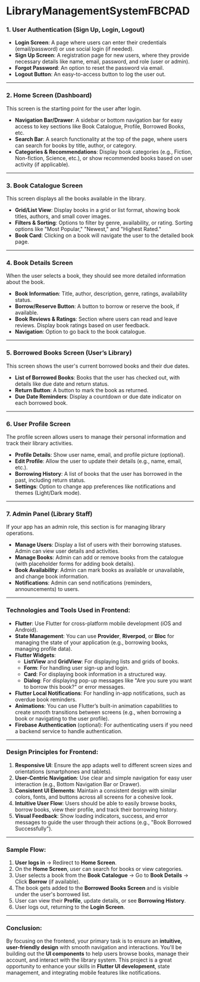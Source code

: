 # LibraryManagementSystemFBCPAD

### **1. User Authentication (Sign Up, Login, Logout)**  
- **Login Screen**: A page where users can enter their credentials (email/password) or use social login (if needed).
- **Sign Up Screen**: A registration page for new users, where they provide necessary details like name, email, password, and role (user or admin).
- **Forgot Password**: An option to reset the password via email.
- **Logout Button**: An easy-to-access button to log the user out.

---

### **2. Home Screen (Dashboard)**  
This screen is the starting point for the user after login.  
- **Navigation Bar/Drawer**: A sidebar or bottom navigation bar for easy access to key sections like Book Catalogue, Profile, Borrowed Books, etc.
- **Search Bar**: A search functionality at the top of the page, where users can search for books by title, author, or category.
- **Categories & Recommendations**: Display book categories (e.g., Fiction, Non-fiction, Science, etc.), or show recommended books based on user activity (if applicable).

---

### **3. Book Catalogue Screen**  
This screen displays all the books available in the library.  
- **Grid/List View**: Display books in a grid or list format, showing book titles, authors, and small cover images.
- **Filters & Sorting**: Options to filter by genre, availability, or rating. Sorting options like "Most Popular," "Newest," and "Highest Rated."
- **Book Card**: Clicking on a book will navigate the user to the detailed book page.

---

### **4. Book Details Screen**  
When the user selects a book, they should see more detailed information about the book.  
- **Book Information**: Title, author, description, genre, ratings, availability status.
- **Borrow/Reserve Button**: A button to borrow or reserve the book, if available.
- **Book Reviews & Ratings**: Section where users can read and leave reviews. Display book ratings based on user feedback.
- **Navigation**: Option to go back to the book catalogue.

---

### **5. Borrowed Books Screen (User’s Library)**  
This screen shows the user's current borrowed books and their due dates.  
- **List of Borrowed Books**: Books that the user has checked out, with details like due date and return status.
- **Return Button**: A button to mark the book as returned.
- **Due Date Reminders**: Display a countdown or due date indicator on each borrowed book.

---

### **6. User Profile Screen**  
The profile screen allows users to manage their personal information and track their library activities.  
- **Profile Details**: Show user name, email, and profile picture (optional).
- **Edit Profile**: Allow the user to update their details (e.g., name, email, etc.).
- **Borrowing History**: A list of books that the user has borrowed in the past, including return status.
- **Settings**: Option to change app preferences like notifications and themes (Light/Dark mode).

---

### **7. Admin Panel (Library Staff)**  
If your app has an admin role, this section is for managing library operations.  
- **Manage Users**: Display a list of users with their borrowing statuses. Admin can view user details and activities.
- **Manage Books**: Admin can add or remove books from the catalogue (with placeholder forms for adding book details).
- **Book Availability**: Admin can mark books as available or unavailable, and change book information.
- **Notifications**: Admin can send notifications (reminders, announcements) to users.

---

### **Technologies and Tools Used in Frontend:**

- **Flutter**: Use Flutter for cross-platform mobile development (iOS and Android).
- **State Management**: You can use **Provider**, **Riverpod**, or **Bloc** for managing the state of your application (e.g., borrowing books, managing profile data).
- **Flutter Widgets**:
  - **ListView** and **GridView**: For displaying lists and grids of books.
  - **Form**: For handling user sign-up and login.
  - **Card**: For displaying book information in a structured way.
  - **Dialog**: For displaying pop-up messages like "Are you sure you want to borrow this book?" or error messages.
- **Flutter Local Notifications**: For handling in-app notifications, such as overdue book reminders.
- **Animations**: You can use Flutter’s built-in animation capabilities to create smooth transitions between screens (e.g., when borrowing a book or navigating to the user profile).
- **Firebase Authentication** (optional): For authenticating users if you need a backend service to handle authentication.

---

### **Design Principles for Frontend:**

1. **Responsive UI**: Ensure the app adapts well to different screen sizes and orientations (smartphones and tablets).
2. **User-Centric Navigation**: Use clear and simple navigation for easy user interaction (e.g., Bottom Navigation Bar or Drawer).
3. **Consistent UI Elements**: Maintain a consistent design with similar colors, fonts, and buttons across all screens for a cohesive look.
4. **Intuitive User Flow**: Users should be able to easily browse books, borrow books, view their profile, and track their borrowing history.
5. **Visual Feedback**: Show loading indicators, success, and error messages to guide the user through their actions (e.g., "Book Borrowed Successfully").

---

### **Sample Flow:**

1. **User logs in** → Redirect to **Home Screen**.
2. On the **Home Screen**, user can search for books or view categories.
3. User selects a book from the **Book Catalogue** → Go to **Book Details** → Click **Borrow** (if available).
4. The book gets added to the **Borrowed Books Screen** and is visible under the user's borrowed list.
5. User can view their **Profile**, update details, or see **Borrowing History**.
6. User logs out, returning to the **Login Screen**.

---

### **Conclusion:**

By focusing on the frontend, your primary task is to ensure an **intuitive, user-friendly design** with smooth navigation and interactions. You'll be building out the **UI components** to help users browse books, manage their account, and interact with the library system. This project is a great opportunity to enhance your skills in **Flutter UI development**, state management, and integrating mobile features like notifications.
